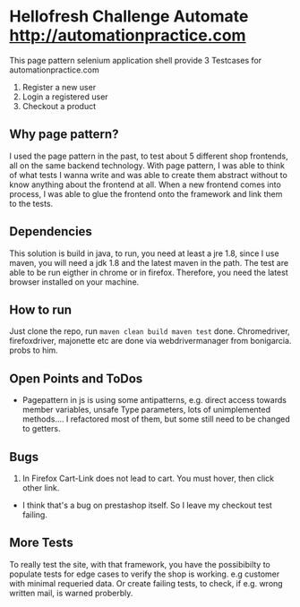 # Hellofresh Challenge Automate http://automationpractice.com

This page pattern selenium application shell provide 3 Testcases for
automationpractice.com 
1. Register a new user
2. Login a registered user
3. Checkout a product
 
## Why page pattern?

I used the page pattern in the past, to test about 5 different shop frontends, all on the same backend technology.
With page pattern, I was able to think of what tests I wanna write and was able to create them abstract without to 
know anything about the frontend at all. When a new frontend comes into process, I was able to glue the frontend 
onto the framework and link them to the tests. 
 
## Dependencies

This solution is build in java, to run, you need at least a jre 1.8, since I use maven,
you will need a jdk 1.8 and the latest maven in the path. 
The test are able to be run eigther in chrome or in firefox. Therefore, you need the latest browser 
installed on your machine.

## How to run

Just clone the repo, run 
	```
	maven clean build
	maven test
	```
done. 
Chromedriver, firefoxdriver, majonette etc are done via webdrivermanager from bonigarcia. probs to him. 


## Open Points and ToDos
- Pagepattern in js is using some antipatterns, e.g. direct access towards member variables, unsafe Type parameters, lots of unimplemented methods.... 
I refactored most of them, but some still need to be changed to getters. 

## Bugs
1. In Firefox Cart-Link does not lead to cart. You must hover, then click other link. 
- I think that's a bug on prestashop itself. So I leave my checkout test failing. 

## More Tests
To really test the site, with that framework, you have the possibibilty to populate tests for edge cases 
to verify the shop is working. e.g customer with minimal requeried data. Or create failing tests, to check,
if e.g. wrong written mail, is warned proberbly. 
